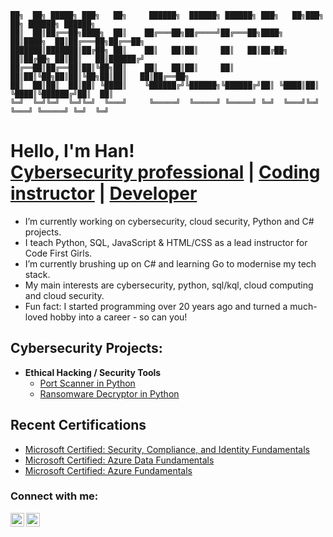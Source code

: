    ██╗  ██╗ █████╗ ███╗   ██╗     ██████╗  ██████╗ ██████╗ ███╗   ██╗███╗   ██╗ ██████╗ ██████╗ 
    ██║  ██║██╔══██╗████╗  ██║    ██╔═══██╗██╔════╝██╔═══██╗████╗  ██║████╗  ██║██╔═══██╗██╔══██╗
    ███████║███████║██╔██╗ ██║    ██║   ██║██║     ██║   ██║██╔██╗ ██║██╔██╗ ██║██║   ██║██████╔╝
    ██╔══██║██╔══██║██║╚██╗██║    ██║   ██║██║     ██║   ██║██║╚██╗██║██║╚██╗██║██║   ██║██╔══██╗
    ██║  ██║██║  ██║██║ ╚████║    ╚██████╔╝╚██████╗╚██████╔╝██║ ╚████║██║ ╚████║╚██████╔╝██║  ██║
    ╚═╝  ╚═╝╚═╝  ╚═╝╚═╝  ╚═══╝     ╚═════╝  ╚═════╝ ╚═════╝ ╚═╝  ╚═══╝╚═╝  ╚═══╝ ╚═════╝ ╚═╝  ╚═╝
                                                                                             
                                                              
<h1>Hello, I'm Han! <br/>
<a href="https://www.linkedin.com/in/hanoconnor">Cybersecurity professional</a> | <a href="https://codefirstgirls.com/">Coding instructor</a> | <a href="https://github.com/hanoconnor">Developer</a></h1>


- I’m currently working on cybersecurity, cloud security, Python and C# projects.
- I teach Python, SQL, JavaScript & HTML/CSS as a lead instructor for Code First Girls.
- I’m currently brushing up on C# and learning Go to modernise my tech stack.
- My main interests are cybersecurity, python, sql/kql, cloud computing and cloud security.
- Fun fact: I started programming over 20 years ago and turned a much-loved hobby into a career - so can you!

<h2>Cybersecurity Projects:</h2>

- <b>Ethical Hacking / Security Tools</b>
  - [Port Scanner in Python](https://github.com/hanoconnor/ethical-hacking-tools/tree/main/Lib/port-scanner)
  - [Ransomware Decryptor in Python](https://github.com/hanoconnor/ethical-hacking-tools/tree/main/Lib/ransomware-decryptor)

<h2>Recent Certifications</h2>

- <a href="https://www.credly.com/badges/83f01b6e-a160-4277-82f4-be401c1a9a37/public_url">Microsoft Certified: Security, Compliance, and Identity Fundamentals</a>
- <a href="https://www.credly.com/badges/efedbe10-d65d-4a08-80ba-2c01e05a07af/public_url">Microsoft Certified: Azure Data Fundamentals</a>
- <a href="https://www.credly.com/badges/6e9bca93-77db-415b-b2cd-f3328a7e87bf/public_url">Microsoft Certified: Azure Fundamentals</a>

<h3>Connect with me:</h3>

[<img align="left" alt="HanOConnor | Twitter" width="22px" src="https://cdn.jsdelivr.net/npm/simple-icons@v3/icons/twitter.svg" />][twitter]
[<img align="left" alt="HanOConnor | LinkedIn" width="22px" src="https://cdn.jsdelivr.net/npm/simple-icons@v3/icons/linkedin.svg" />][linkedin]

[twitter]: https://twitter.com/HanOconnorDev
[linkedin]: https://www.linkedin.com/in/hanoconnor/
